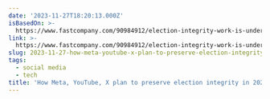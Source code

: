 ```yaml
---
date: '2023-11-27T18:20:13.000Z'
isBasedOn: >-
  https://www.fastcompany.com/90984912/election-integrity-work-is-under-attack-so-whats-the-plan-for-2024
link: >-
  https://www.fastcompany.com/90984912/election-integrity-work-is-under-attack-so-whats-the-plan-for-2024
slug: 2023-11-27-how-meta-youtube-x-plan-to-preserve-election-integrity-in-2024
tags:
  - social media
  - tech
title: 'How Meta, YouTube, X plan to preserve election integrity in 2024'
---
```


